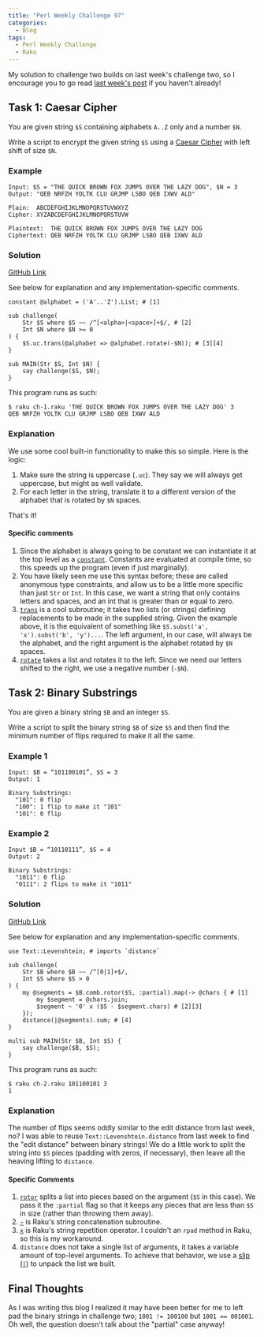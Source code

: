 ```yaml
---
title: "Perl Weekly Challenge 97"
categories:
  - Blog
tags:
  - Perl Weekly Challenge
  - Raku
---
```


My solution to challenge two builds on last week's challenge two, so I encourage you to go read [last week's post](https://aaronreidsmith.github.io/blog/perl-weekly-challenge-096/) if you haven't already!

## Task 1: Caesar Cipher


You are given string `$S` containing alphabets `A..Z` only and a number `$N`.

Write a script to encrypt the given string `$S` using a [Caesar Cipher](https://en.wikipedia.org/wiki/Caesar_cipher) with left shift of size `$N`.

### Example

```
Input: $S = "THE QUICK BROWN FOX JUMPS OVER THE LAZY DOG", $N = 3
Output: "QEB NRFZH YOLTK CLU GRJMP LSBO QEB IXWV ALD"

Plain:  ABCDEFGHIJKLMNOPQRSTUVWXYZ
Cipher: XYZABCDEFGHIJKLMNOPQRSTUVW

Plaintext:  THE QUICK BROWN FOX JUMPS OVER THE LAZY DOG
Ciphertext: QEB NRFZH YOLTK CLU GRJMP LSBO QEB IXWV ALD
```

### Solution

[GitHub Link](https://github.com/manwar/perlweeklychallenge-club/blob/master/challenge-097/aaronreidsmith/raku/ch-1.raku)

See below for explanation and any implementation-specific comments.

```
constant @alphabet = ('A'..'Z').List; # [1]

sub challenge(
    Str $S where $S ~~ /^[<alpha>|<space>]+$/, # [2]
    Int $N where $N >= 0
) {
    $S.uc.trans(@alphabet => @alphabet.rotate(-$N)); # [3][4]
}

sub MAIN(Str $S, Int $N) {
    say challenge($S, $N);
}
```

This program runs as such:

```
$ raku ch-1.raku 'THE QUICK BROWN FOX JUMPS OVER THE LAZY DOG' 3
QEB NRFZH YOLTK CLU GRJMP LSBO QEB IXWV ALD
```

### Explanation

We use some cool built-in functionality to make this so simple. Here is the logic:

1. Make sure the string is uppercase (`.uc`). They say we will always get uppercase, but might as well validate.
2. For each letter in the string, translate it to a different version of the alphabet that is rotated by `$N` spaces.

That's it!

#### Specific comments

1. Since the alphabet is always going to be constant we can instantiate it at the top level as a [`constant`](https://docs.raku.org/language/terms#Constants). Constants are evaluated at compile time, so this speeds up the program (even if just marginally).
2. You have likely seen me use this syntax before; these are called anonymous type constraints, and allow us to be a little more specific than just `Str` or `Int`. In this case, we want a string that only contains letters and spaces, and an int that is greater than or equal to zero.
3. [`trans`](https://docs.raku.org/routine/trans) is a cool subroutine; it takes two lists (or strings) defining replacements to be made in the supplied string. Given the example above, it is the equivalent of something like `$S.subst('a', 'x').subst('b', 'y')...`. The left argument, in our case, will always be the alphabet, and the right argument is the alphabet rotated by `$N` spaces.
4. [`rotate`](https://docs.raku.org/routine/rotate) takes a list and rotates it to the left. Since we need our letters shifted to the right, we use a negative number (`-$N`).
  
## Task 2: Binary Substrings

You are given a binary string `$B` and an integer `$S`.

Write a script to split the binary string `$B` of size `$S` and then find the minimum number of flips required to make it all the same.

### Example 1

```
Input: $B = “101100101”, $S = 3
Output: 1

Binary Substrings:
  "101": 0 flip
  "100": 1 flip to make it "101"
  "101": 0 flip
```

### Example 2

```
Input $B = “10110111”, $S = 4
Output: 2

Binary Substrings:
  "1011": 0 flip
  "0111": 2 flips to make it "1011"
```

### Solution

[GitHub Link](https://github.com/manwar/perlweeklychallenge-club/blob/master/challenge-097/aaronreidsmith/raku/ch-2.raku)

See below for explanation and any implementation-specific comments.

```
use Text::Levenshtein; # imports `distance`

sub challenge(
    Str $B where $B ~~ /^[0|1]+$/,
    Int $S where $S > 0
) {
    my @segments = $B.comb.rotor($S, :partial).map(-> @chars { # [1]
        my $segment = @chars.join;
        $segment ~ '0' x ($S - $segment.chars) # [2][3]
    });
    distance(|@segments).sum; # [4]
}

multi sub MAIN(Str $B, Int $S) {
    say challenge($B, $S);
}
```

This program runs as such:

```
$ raku ch-2.raku 101100101 3
1
```

### Explanation

The number of flips seems oddly similar to the edit distance from last week, no? I was able to reuse `Text::Levenshtein.distance` from last week to find the "edit distance" between binary strings! We do a little work to split the string into `$S` pieces (padding with zeros, if necessary), then leave all the heaving lifting to `distance`.

#### Specific Comments

1. [`rotor`](https://docs.raku.org/routine/rotor) splits a list into pieces based on the argument (`$S` in this case). We pass it the `:partial` flag so that it keeps any pieces that are less than `$S` in size (rather than throwing them away).
2. [`~`](https://docs.raku.org/routine/~) is Raku's string concatenation subroutine.
3. [`x`](https://docs.raku.org/routine/x) is Raku's string repetition operator. I couldn't an `rpad` method in Raku, so this is my workaround.
4. `distance` does not take a single list of arguments, it takes a variable amount of top-level arguments. To achieve that behavior, we use a [slip (`|`)](https://docs.raku.org/routine/%7C) to unpack the list we built.
 
## Final Thoughts

As I was writing this blog I realized it may have been better for me to left pad the binary strings in challenge two; `1001 != 100100` but `1001 == 001001`. Oh well, the question doesn't talk about the "partial" case anyway!